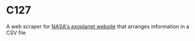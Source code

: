 # C127

A web scraper for [NASA's exoplanet website](https://exoplanets.nasa.gov/exoplanet-catalog/) that arranges information in a CSV file
